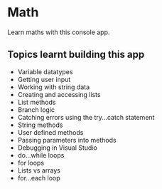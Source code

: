 # Math

Learn maths with this console app.

## Topics learnt building this app

- Variable datatypes
- Getting user input
- Working with string data
- Creating and accessing lists
- List methods 
- Branch logic
- Catching errors using the try...catch statement
- String methods
- User defined methods
- Passing parameters into methods
- Debugging in Visual Studio
- do...while loops
- for loops
- Lists vs arrays
- for...each loop

